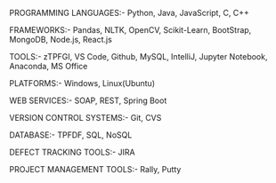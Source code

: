 PROGRAMMING LANGUAGES:-   Python, Java, JavaScript, C, C++

FRAMEWORKS:-   Pandas, NLTK, OpenCV, Scikit-Learn, BootStrap, MongoDB, Node.js, React.js

TOOLS:-   zTPFGI, VS Code, Github, MySQL, IntelliJ, Jupyter Notebook, Anaconda, MS Office

PLATFORMS:-   Windows, Linux(Ubuntu)

WEB SERVICES:-   SOAP, REST, Spring Boot

VERSION CONTROL SYSTEMS:-   Git, CVS

DATABASE:-   TPFDF, SQL, NoSQL

DEFECT TRACKING TOOLS:-   JIRA

PROJECT MANAGEMENT TOOLS:-   Rally, Putty
